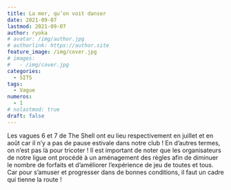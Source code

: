 ```yaml
---
title: La mer, qu’on voit danser
date: 2021-09-07
lastmod: 2021-09-07
author: ryoka
# avatar: /img/author.jpg
# authorlink: https://author.site
feature_image: /img/cover.jpg
# images:
#   - /img/cover.jpg
categories:
  - SITS
tags:
  - Vague
numeros: 
  - 1
# nolastmod: true
draft: false
---
```


Les vagues 6 et 7 de The Shell ont eu lieu respectivement en juillet et en août car il n’y a pas de pause estivale dans notre club ! En d’autres termes, on n’est pas là pour tricoter ! Il est important de noter que les organisateurs de notre ligue ont procédé à un aménagement des règles afin de diminuer le nombre de forfaits et d’améliorer l’expérience de jeu de toutes et tous. Car pour s’amuser et progresser dans de bonnes conditions, il faut un cadre qui tienne la route !


